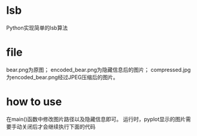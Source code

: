 # lsb
Python实现简单的lsb算法

# file
bear.png为原图；
encoded_bear.png为隐藏信息后的图片；
compressed.jpg为encoded_bear.png经过JPEG压缩后的图片。

# how to use
在main()函数中修改图片路径以及隐藏信息即可。
运行时，pyplot显示的图片需要手动关闭后才会继续执行下面的代码
